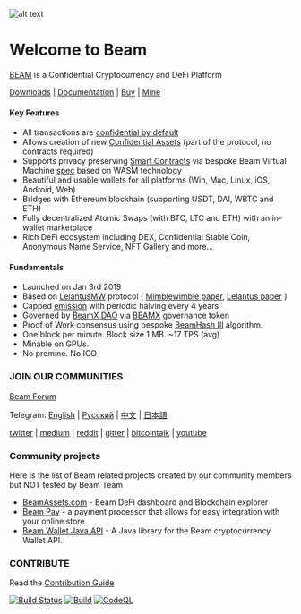 ![alt text](https://pbs.twimg.com/profile_banners/1006569151413063680/1623676593/600x200 "Beam Logo")

# Welcome to Beam

[BEAM](https://beam.mw) is a Confidential Cryptocurrency and DeFi Platform

[Downloads](http://beam.mw/downloads) | [Documentation](https://beam.mw/en/docs) | [Buy](https://beam.mw/#exchanges) | [Mine](https://beam.mw/mining)

#### Key Features

* All transactions are [confidential by default](https://beam.mw/en/docs/ecosystem/#private-transactions)
* Allows creation of new [Confidential Assets](https://beam.mw/en/docs/ecosystem/#tokens-aka-beam-confidential-assets) (part of the protocol, no contracts required)
* Supports privacy preserving [Smart Contracts](https://github.com/BeamMW/shader-sdk/wiki/Beam-Smart-Contracts) via bespoke Beam Virtual Machine [spec](https://github.com/BeamMW/shader-sdk/wiki/BVM-functions-for-shaders) based on WASM technology
* Beautiful and usable wallets for all platforms (Win, Mac, Linux, iOS, Android, Web)
* Bridges with Ethereum blockhain (supporting USDT, DAI, WBTC and ETH)
* Fully decentralized Atomic Swaps (with BTC, LTC and ETH) with an in-wallet marketplace
* Rich DeFi ecosystem including DEX, Confidential Stable Coin, Anonymous Name Service, NFT Gallery and more...

#### Fundamentals

* Launched on Jan 3rd 2019
* Based on [LelantusMW](https://github.com/BeamMW/beam/wiki/Lelantus-MW) protocol ( [Mimblewimble paper](https://docs.beam.mw/Mimblewimble.pdf), [Lelantus paper](https://lelantus.io/lelantus.pdf) )
* Capped [emission](https://beam.mw/en/docs/ecosystem/overview/tokenomics) with periodic halving every 4 years 
* Governed by [BeamX DAO](https://beam.mw/en/docs/ecosystem/overview/beamx-dao-governance-framework) via [BEAMX](https://beam.mw/en/docs/ecosystem/overview/beamx-tokenomics) governance token
* Proof of Work consensus using bespoke [BeamHash III](https://docs.beam.mw/Beam_Hash_III_Slides.pdf) algorithm. 
* One block per minute. Block size 1 MB. ~17 TPS (avg)
* Minable on GPUs. 
* No premine. No ICO


### JOIN OUR COMMUNITIES 

[Beam Forum](https://forum.beam.mw/)

Telegram: [English](https://t.me/BeamPrivacy) | [Русский](https://t.me/Beam_RU) | [中文](https://t.me/beamchina) | [日本語](https://t.me/beamjp)

[twitter](https://twitter.com/beamprivacy) | [medium](https://medium.com/beam-mw) | [reddit](https://www.reddit.com/r/beamprivacy/) | [gitter](https://gitter.im/beamprivacy/Lobby) | [bitcointalk](https://bitcointalk.org/index.php?topic=5052151.0) | [youtube](https://www.youtube.com/channel/UCddqBnfSPWibf4f8OnEJm_w?)

### Community projects

Here is the list of Beam related projects created by our community members but NOT tested by Beam Team

* [BeamAssets.com](https://beamassets.com) - Beam DeFi dashboard and Blockchain explorer
* [Beam Pay](https://github.com/vsnation/BeamPay) - a payment processor that allows for easy integration with your online store
* [Beam Wallet Java API](https://github.com/beamfan/java-beam-api) - A Java library for the Beam cryptocurrency Wallet API.

### CONTRIBUTE

Read the [Contribution Guide](https://github.com/BeamMW/beam/wiki/Contribution-Guidelines)

[![Build Status](https://travis-ci.org/BeamMW/beam.svg?branch=master)](https://travis-ci.org/BeamMW/beam)
[![Build](https://github.com/BeamMW/beam/actions/workflows/build.yml/badge.svg)](https://github.com/BeamMW/beam/actions/workflows/build.yml)
[![CodeQL](https://github.com/BeamMW/beam/actions/workflows/codeql-analysis.yml/badge.svg)](https://github.com/BeamMW/beam/actions/workflows/codeql-analysis.yml)



